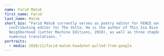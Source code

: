 ```yaml
---
name: Farid Matuk
first_name: Farid
last_name: Matuk
short_bio: "Farid Matuk currently serves as poetry editor for FENCE and
  contributing editor for The Volta. He is the author of This Isa Nice
  Neighborhood (Letter Machine Editions, 2010), as well as three chapbooks and
  numerous translations. "
portraits:
  - media: 2020/11/farid-matuk-headshot-pulled-from-google
---
```

